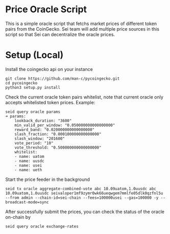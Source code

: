 # Price Oracle Script
This is a simple oracle script that fetchs market prices of different token pairs from the CoinGecko. Sei team will add multiple 
price sources in this script so that Sei can decentralize the oracle prices.

# Setup (Local)
Install the coingecko api on your instance
```
git clone https://github.com/man-c/pycoingecko.git
cd pycoingecko
python3 setup.py install
```

Check the current oracle token pairs whitelist, note that current oracle only accepts whitelisted token prices. Example:
```
seid query oracle params
➜ params:
    lookback_duration: "3600"
    min_valid_per_window: "0.050000000000000000"
    reward_band: "0.020000000000000000"
    slash_fraction: "0.000100000000000000"
    slash_window: "201600"
    vote_period: "10"
    vote_threshold: "0.500000000000000000"
    whitelist:
    - name: uatom
    - name: uusdc
    - name: usei
    - name: ueth
```

Start the price feeder in the background
```
seid tx oracle aggregate-combined-vote abc 10.09uatom,1.0uusdc abc 10.09uatom,1.0uusdc seivaloper1mf9zymr0wk66ueqwgem7mmlfe05dlk0qzfnl5u --from admin --chain-id=sei-chain --fees=100000usei --gas=100000 -y --broadcast-mode=sync
```

After successfully submit the prices, you can check the status of the oracle on-chain by
```
seid query oracle exchange-rates
```
